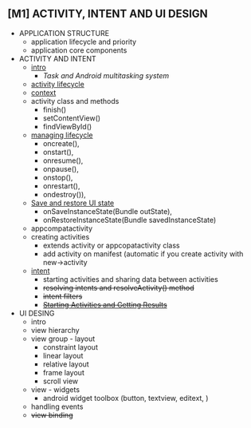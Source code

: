 
## [M1] ACTIVITY, INTENT AND UI DESIGN
* APPLICATION STRUCTURE
	+ application lifecycle and priority
	+ application core components
* ACTIVITY AND INTENT
	+ [intro](https://developer.android.com/guide/components/activities/intro-activities)
		- *Task and Android multitasking system*
	+ [activity lifecycle](https://developer.android.com/guide/components/activities/activity-lifecycle)
	+ [context](https://developer.android.com/reference/android/content/Context)
	+ activity class and methods
		- finish()
		- setContentView()
		- findViewById()
	+ [managing lifecycle](https://developer.android.com/guide/components/activities/activity-lifecycle)
		- oncreate(), 
		- onstart(), 
		- onresume(), 
		- onpause(), 
		- onstop(), 
		- onrestart(), 
		- ondestroy()), 
	+ [Save and restore UI state](https://developer.android.com/guide/components/activities/activity-lifecycle#saras)
		- onSaveInstanceState(Bundle outState), 
		- onRestoreInstanceState(Bundle savedInstanceState) 	
	+ appcompatactivity
	+ creating activities
		- extends activity or appcopatactivity class
		- add activity on manifest (automatic if you create activity with new->activity
	+ [intent](https://developer.android.com/reference/android/content/Intent)
		- starting activities and sharing data between activities
		- ~~resolving intents and resolveActivity() method~~
		- ~~intent filters~~
		- ~~[Starting Activities and Getting Results]( https://developer.android.com/reference/android/app/Activity#starting-activities-and-getting-results)~~
* UI DESING
	+ intro
	+ view hierarchy
	+ view group - layout
		- constraint layout
		- linear layout
		- relative layout
		- frame layout
		- scroll view
	+ view - widgets
		- android widget toolbox (button, textview, editext, )
	+ handling events
	+ ~~view binding~~
